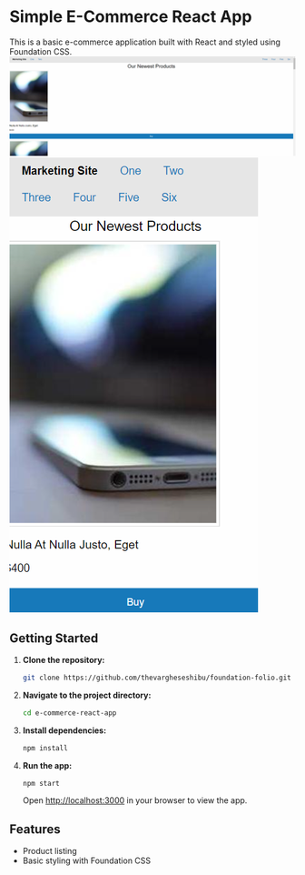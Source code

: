 # Simple E-Commerce React App

This is a basic e-commerce application built with React and styled using Foundation CSS.
![E-Commerce App Screenshot](https://github.com/thevargheseshibu/foundation-folio/blob/master/images/pc.png)
![E-Commerce App Screenshot](https://github.com/thevargheseshibu/foundation-folio/blob/master/images/mobile.png)


## Getting Started

1. **Clone the repository:**

    ```bash
    git clone https://github.com/thevargheseshibu/foundation-folio.git
    ```

2. **Navigate to the project directory:**

    ```bash
    cd e-commerce-react-app
    ```

3. **Install dependencies:**

    ```bash
    npm install
    ```

4. **Run the app:**

    ```bash
    npm start
    ```

    Open [http://localhost:3000](http://localhost:3000) in your browser to view the app.

## Features

- Product listing
- Basic styling with Foundation CSS






